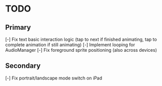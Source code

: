 # TODO

## Primary
[-] Fix text basic interaction logic (tap to next if finished animating, tap to complete animation if still animating)
[-] Implement looping for AudioManager
[-] Fix foreground sprite positioning (also across devices)

## Secondary
[-] Fix portrait/landscape mode switch on iPad

